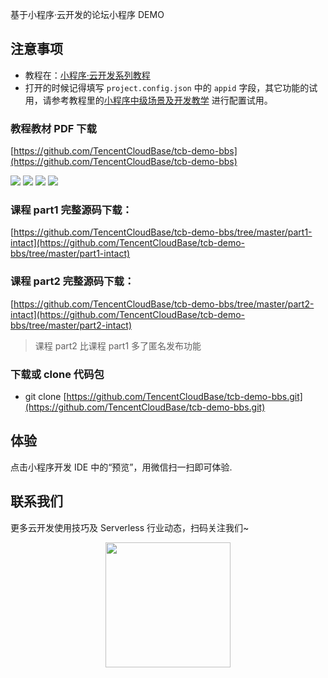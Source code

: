 基于小程序·云开发的论坛小程序 DEMO

## 注意事项

- 教程在：[小程序·云开发系列教程](https://github.com/TencentCloudBase/mp-book)
- 打开的时候记得填写 `project.config.json` 中的 `appid` 字段，其它功能的试用，请参考教程里的[小程序中级场景及开发教学](https://github.com/TencentCloudBase/mp-book/blob/master/medium-tutorial/%E5%B0%8F%E7%A8%8B%E5%BA%8F%E4%B8%AD%E7%BA%A7%E5%9C%BA%E6%99%AF%E5%8F%8A%E5%BC%80%E5%8F%91%E6%95%99%E5%AD%A6.md) 进行配置试用。

### 教程教材 PDF 下载

[https://github.com/TencentCloudBase/tcb-demo-bbs](https://github.com/TencentCloudBase/tcb-demo-bbs)

![](https://puui.qpic.cn/vupload/0/20190617_1560738622804_zvi716ahevb.png/0)
![](https://puui.qpic.cn/vupload/0/20190617_1560738936194_ob53fa4gf7.png/0)
![](https://puui.qpic.cn/vupload/0/20190617_1560739437795_a5e6p2vd5ub.png/0)
![](https://puui.qpic.cn/vupload/0/20190617_1560739646823_ul13mvajit.png/0)

### 课程 part1 完整源码下载：

[https://github.com/TencentCloudBase/tcb-demo-bbs/tree/master/part1-intact](https://github.com/TencentCloudBase/tcb-demo-bbs/tree/master/part1-intact)

### 课程 part2 完整源码下载：

[https://github.com/TencentCloudBase/tcb-demo-bbs/tree/master/part2-intact](https://github.com/TencentCloudBase/tcb-demo-bbs/tree/master/part2-intact)

> 课程 part2 比课程 part1 多了匿名发布功能

### 下载或 clone 代码包

- git clone [https://github.com/TencentCloudBase/tcb-demo-bbs.git](https://github.com/TencentCloudBase/tcb-demo-bbs.git)

## 体验

点击小程序开发 IDE 中的“预览”，用微信扫一扫即可体验.

## 联系我们

更多云开发使用技巧及 Serverless 行业动态，扫码关注我们~

<p align="center">
    <img src="https://puui.qpic.cn/vupload/0/20190603_1559545575934_lettsbvkvdn.jpeg/0" width="200px">
</p>

